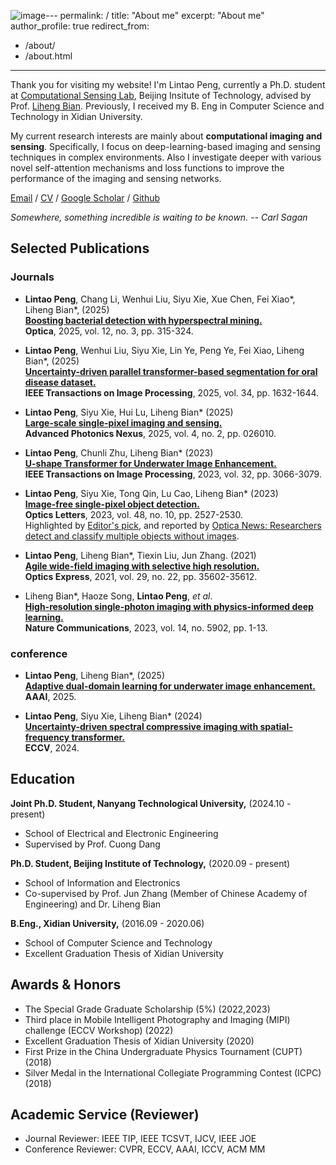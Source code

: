 ![image](https://github.com/user-attachments/assets/ba58fb6a-d9ee-424c-8143-99a59e0e1108)---
permalink: /
title: "About me"
excerpt: "About me"
author_profile: true
redirect_from: 
  - /about/
  - /about.html
---



Thank you for visiting my website! I'm Lintao Peng, currently a Ph.D. student at [Computational Sensing Lab](https://bianlab.github.io/), Beijing Insitute of Technology, advised by Prof. [Liheng Bian](https://bianlab.github.io/). Previously, I received my B. Eng in Computer Science and Technology in Xidian University.

My current research interests are mainly about **computational imaging and sensing**. Specifically, I focus on deep-learning-based imaging and sensing techniques in complex environments. Also I investigate deeper with various novel self-attention mechanisms and loss functions to improve the performance of the imaging and sensing networks.


[Email](plt_xidian@foxmail.com) / [CV](../files/Lintao_Peng_CV-BIT.pdf) / [Google Scholar](https://scholar.google.com/citations?user=mpKrpgQAAAAJ&hl=zh-CN) / [Github](https://github.com/LintaoPeng)

*Somewhere, something incredible is waiting to be known.  -- Carl Sagan*

## Selected Publications

### Journals
- **Lintao Peng**, Chang Li, Wenhui Liu, Siyu Xie, Xue Chen, Fei Xiao*, Liheng Bian*,  (2025) <br>
  [**Boosting bacterial detection with hyperspectral mining.**](https://opg.optica.org/optica/fulltext.cfm?uri=optica-12-3-315&id=568509) <br>
  **Optica**, 2025, vol. 12, no. 3, pp. 315-324. <be>

- **Lintao Peng**, Wenhui Liu, Siyu Xie, Lin Ye, Peng Ye, Fei Xiao, Liheng Bian*,  (2025) <br>
  [**Uncertainty-driven parallel transformer-based segmentation for oral disease dataset.**](https://ieeexplore.ieee.org/document/10910012) <br>
  **IEEE Transactions on Image Processing**, 2025, vol. 34, pp. 1632-1644. <br>

- **Lintao Peng**, Siyu Xie, Hui Lu, Liheng Bian*  (2025) <br>
  [**Large-scale single-pixel imaging and sensing.**](https://www.spiedigitallibrary.org/journals/advanced-photonics-nexus/volume-4/issue-2/026010/Large-scale-single-pixel-imaging-and-sensing/10.1117/1.APN.4.2.026010.full) <br>
  **Advanced Photonics Nexus**, 2025, vol. 4, no. 2, pp. 026010. <br>

  
- **Lintao Peng**, Chunli Zhu, Liheng Bian* (2023) <br>
  [**U-shape Transformer for Underwater Image Enhancement.**](https://ieeexplore.ieee.org/document/10129222) <br>
  **IEEE Transactions on Image Processing**, 2023, vol. 32, pp. 3066-3079. <br>

- **Lintao Peng**, Siyu Xie, Tong Qin, Lu Cao, Liheng Bian* (2023) <br>
  [**Image-free single-pixel object detection.**](https://opg.optica.org/ol/abstract.cfm?uri=ol-48-10-2527) <br>
  **Optics Letters**, 2023, vol. 48, no. 10, pp. 2527-2530. <br>
   Highlighted by [Editor's pick](https://opg.optica.org/ol/abstract.cfm?uri=ol-48-10-2527), and reported by [Optica News: Researchers detect and classify multiple objects without images](https://www.optica.org/en-us/about/newsroom/news_releases/2023/may/researchers_detect_and_classify_multiple_objects_w/).

- **Lintao Peng**, Liheng Bian*, Tiexin Liu, Jun Zhang. (2021) <br>
  [**Agile wide-field imaging with selective high resolution.**](https://www.osapublishing.org/oe/fulltext.cfm?uri=oe-29-22-35602) <br>
  **Optics Express**, 2021, vol. 29, no. 22, pp. 35602-35612. <br>

- Liheng Bian*, Haoze Song, **Lintao Peng**, _et al_. <br>
  [**High-resolution single-photon imaging with physics-informed deep learning.**](https://www.nature.com/articles/s41467-023-41597-9) <br>
  **Nature Communications**, 2023, vol. 14, no. 5902, pp. 1-13. <br>

### conference

- **Lintao Peng**, Liheng Bian*,  (2025) <br>
  [**Adaptive dual-domain learning for underwater image enhancement.**](https://ojs.aaai.org/index.php/AAAI/article/view/32692) <br>
  **AAAI**, 2025. <br>

- **Lintao Peng**, Siyu Xie, Liheng Bian* (2024) <br>
  [**Uncertainty-driven spectral compressive imaging with spatial-frequency transformer.**](https://eccv.ecva.net/virtual/2024/poster/1798) <br>
  **ECCV**, 2024. <br>



## Education
**Joint Ph.D. Student, Nanyang Technological University,** (2024.10 - present)                                                         
- School of Electrical and Electronic Engineering
-	Supervised by Prof. Cuong Dang
  

**Ph.D. Student, Beijing Institute of Technology,** (2020.09 - present)                                                         
- School of Information and Electronics
-	Co-supervised by Prof. Jun Zhang (Member of Chinese Academy of Engineering) and Dr. Liheng Bian

**B.Eng., Xidian University,** (2016.09 - 2020.06)                                                         
- School of Computer Science and Technology
-	Excellent Graduation Thesis of Xidian University
 

## Awards & Honors
-	The Special Grade Graduate Scholarship (5%)	(2022,2023)
-	Third place in Mobile Intelligent Photography and Imaging (MIPI) challenge (ECCV Workshop) (2022)
-	Excellent Graduation Thesis of Xidian University	(2020)
-	First Prize in the China Undergraduate Physics Tournament (CUPT) (2018)
-	Silver Medal in the International Collegiate Programming Contest (ICPC)	(2018)

## Academic Service (Reviewer)
- Journal Reviewer: IEEE TIP, IEEE TCSVT, IJCV, IEEE JOE
- Conference Reviewer: CVPR, ECCV, AAAI, ICCV, ACM MM



